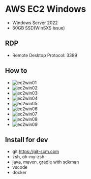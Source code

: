 # AWS EC2 Windows

- Windows Server 2022
- 60GB SSD(WinSXS issue)

## RDP

- Remote Desktop Protocol: 3389

## How to

- <img src="/md/aws/images/ec2win01.webp" alt="ec2win01" class="img">
- <img src="/md/aws/images/ec2win02.webp" alt="ec2win02" class="img">
- <img src="/md/aws/images/ec2win03.webp" alt="ec2win03" class="img">
- <img src="/md/aws/images/ec2win03.webp" alt="ec2win04" class="img">
- <img src="/md/aws/images/ec2win03.webp" alt="ec2win05" class="img">
- <img src="/md/aws/images/ec2win03.webp" alt="ec2win06" class="img">
- <img src="/md/aws/images/ec2win03.webp" alt="ec2win07" class="img">
- <img src="/md/aws/images/ec2win03.webp" alt="ec2win08" class="img">
- <img src="/md/aws/images/ec2win03.webp" alt="ec2win09" class="img">

## Install for dev

- git https://git-scm.com
- zsh, oh-my-zsh
- java, maven, gradle with sdkman
- vscode
- docker
